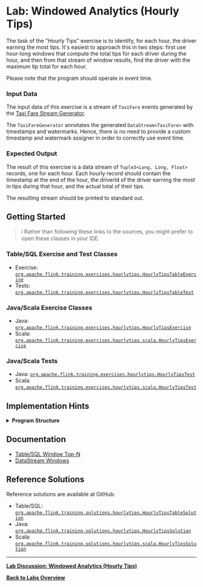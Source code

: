 <!--
Licensed to the Apache Software Foundation (ASF) under one
or more contributor license agreements.  See the NOTICE file
distributed with this work for additional information
regarding copyright ownership.  The ASF licenses this file
to you under the Apache License, Version 2.0 (the
"License"); you may not use this file except in compliance
with the License.  You may obtain a copy of the License at

  http://www.apache.org/licenses/LICENSE-2.0

Unless required by applicable law or agreed to in writing,
software distributed under the License is distributed on an
"AS IS" BASIS, WITHOUT WARRANTIES OR CONDITIONS OF ANY
KIND, either express or implied.  See the License for the
specific language governing permissions and limitations
under the License.
-->

# Lab: Windowed Analytics (Hourly Tips)

The task of the "Hourly Tips" exercise is to identify, for each hour, the driver earning the most tips. It's easiest to approach this in two steps: first use hour-long windows that compute the total tips for each driver during the hour, and then from that stream of window results, find the driver with the maximum tip total for each hour.

Please note that the program should operate in event time.

### Input Data

The input data of this exercise is a stream of `TaxiFare` events generated by the [Taxi Fare Stream Generator](../README.md#using-the-taxi-data-streams).

The `TaxiFareGenerator` annotates the generated `DataStream<TaxiFare>` with timestamps and watermarks. Hence, there is no need to provide a custom timestamp and watermark assigner in order to correctly use event time.

### Expected Output

The result of this exercise is a data stream of `Tuple3<Long, Long, Float>` records, one for each hour. Each hourly record should contain the timestamp at the end of the hour, the driverId of the driver earning the most in tips during that hour, and the actual total of their tips.

The resulting stream should be printed to standard out.

## Getting Started

> :information_source: Rather than following these links to the sources, you might prefer to open these classes in your IDE.

### Table/SQL Exercise and Test Classes

- Exercise: [`org.apache.flink.training.exercises.hourlytips.HourlyTipsTableExercise`](src/main/java/org/apache/flink/training/exercises/hourlytips/HourlyTipsTableExercise.java)
- Tests: [`org.apache.flink.training.exercises.hourlytips.HourlyTipsTableTest`](src/test/java/org/apache/flink/training/exercises/hourlytips/HourlyTipsTableTest.java)

### Java/Scala Exercise Classes

- Java:  [`org.apache.flink.training.exercises.hourlytips.HourlyTipsExercise`](src/main/java/org/apache/flink/training/exercises/hourlytips/HourlyTipsExercise.java)
- Scala: [`org.apache.flink.training.exercises.hourlytips.scala.HourlyTipsExercise`](src/main/scala/org/apache/flink/training/exercises/hourlytips/scala/HourlyTipsExercise.scala)

### Java/Scala Tests

- Java:  [`org.apache.flink.training.exercises.hourlytips.HourlyTipsTest`](src/test/java/org/apache/flink/training/exercises/hourlytips/HourlyTipsTest.java)
- Scala: [`org.apache.flink.training.exercises.hourlytips.scala.HourlyTipsTest`](src/test/scala/org/apache/flink/training/exercises/hourlytips/scala/HourlyTipsTest.scala)

## Implementation Hints

<details>
<summary><strong>Program Structure</strong></summary>

Note that it is possible to cascade one set of time windows after another, so long as the timeframes are compatible (the second set of windows needs to have a duration that is a multiple of the first set). So you can have a initial set of hour-long windows that is keyed by the `driverId` and use this to create a stream of `(endOfHourTimestamp, driverId, totalTips)`, and then follow this with another hour-long window (this window is not keyed) that finds the record from the first window with the maximum `totalTips`.
</details>

## Documentation

- [Table/SQL Window Top-N](https://nightlies.apache.org/flink/flink-docs-stable/docs/dev/table/sql/queries/window-topn)
- [DataStream Windows](https://nightlies.apache.org/flink/flink-docs-stable/docs/dev/datastream/operators/windows)

## Reference Solutions

Reference solutions are available at GitHub:

- Table/SQL:  [`org.apache.flink.training.solutions.hourlytips.HourlyTipsTableSolution`](src/solution/java/org/apache/flink/training/solutions/hourlytips/HourlyTipsTableSolution.java)
- Java:  [`org.apache.flink.training.solutions.hourlytips.HourlyTipsSolution`](src/solution/java/org/apache/flink/training/solutions/hourlytips/HourlyTipsSolution.java)
- Scala: [`org.apache.flink.training.solutions.hourlytips.scala.HourlyTipsSolution`](src/solution/scala/org/apache/flink/training/solutions/hourlytips/scala/HourlyTipsSolution.scala)

-----

[**Lab Discussion: Windowed Analytics (Hourly Tips)**](DISCUSSION.md)

[**Back to Labs Overview**](../README.md#lab-exercises)
